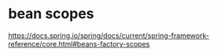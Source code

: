 # bean scopes

https://docs.spring.io/spring/docs/current/spring-framework-reference/core.html#beans-factory-scopes

